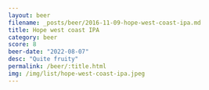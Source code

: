 ```yaml
---
layout: beer
filename: _posts/beer/2016-11-09-hope-west-coast-ipa.md
title: Hope west coast IPA
category: beer
score: 8
beer-date: "2022-08-07"
desc: "Quite fruity"
permalink: /beer/:title.html
img: /img/list/hope-west-coast-ipa.jpeg
---
```

